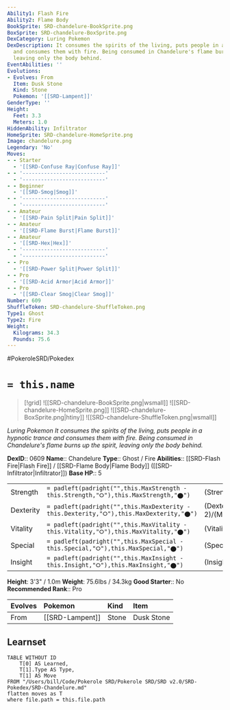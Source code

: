 ```yaml
---
Ability1: Flash Fire
Ability2: Flame Body
BookSprite: SRD-chandelure-BookSprite.png
BoxSprite: SRD-chandelure-BoxSprite.png
DexCategory: Luring Pokemon
DexDescription: It consumes the spirits of the living, puts people in a hypnotic trance
  and consumes them with fire. Being consumed in Chandelure's flame burns up the spirit,
  leaving only the body behind.
EventAbilities: ''
Evolutions:
- Evolves: From
  Item: Dusk Stone
  Kind: Stone
  Pokemon: '[[SRD-Lampent]]'
GenderType: ''
Height:
  Feet: 3.3
  Meters: 1.0
HiddenAbility: Infiltrator
HomeSprite: SRD-chandelure-HomeSprite.png
Image: chandelure.png
Legendary: 'No'
Moves:
- - Starter
  - '[[SRD-Confuse Ray|Confuse Ray]]'
- - '---------------------------'
  - '---------------------------'
- - Beginner
  - '[[SRD-Smog|Smog]]'
- - '---------------------------'
  - '---------------------------'
- - Amateur
  - '[[SRD-Pain Split|Pain Split]]'
- - Amateur
  - '[[SRD-Flame Burst|Flame Burst]]'
- - Amateur
  - '[[SRD-Hex|Hex]]'
- - '---------------------------'
  - '---------------------------'
- - Pro
  - '[[SRD-Power Split|Power Split]]'
- - Pro
  - '[[SRD-Acid Armor|Acid Armor]]'
- - Pro
  - '[[SRD-Clear Smog|Clear Smog]]'
Number: 609
ShuffleToken: SRD-chandelure-ShuffleToken.png
Type1: Ghost
Type2: Fire
Weight:
  Kilograms: 34.3
  Pounds: 75.6
---
```


#PokeroleSRD/Pokedex

# `= this.name`

> [!grid]
> ![[SRD-chandelure-BookSprite.png|wsmall]]
> ![[SRD-chandelure-HomeSprite.png]]
> ![[SRD-chandelure-BoxSprite.png|htiny]]
> ![[SRD-chandelure-ShuffleToken.png|wsmall]]


*Luring Pokemon*
*It consumes the spirits of the living, puts people in a hypnotic trance and consumes them with fire. Being consumed in Chandelure's flame burns up the spirit, leaving only the body behind.*

**DexID**:: 0609
**Name**:: Chandelure
**Type**:: Ghost / Fire
**Abilities**:: [[SRD-Flash Fire|Flash Fire]] / [[SRD-Flame Body|Flame Body]] ([[SRD-Infiltrator|Infiltrator]])
**Base HP**:: 5

|           |                                                                                        |                                          |
| --------- | -------------------------------------------------------------------------------------- | ---------------------------------------- |
| Strength  | `= padleft(padright("",this.MaxStrength - this.Strength,"⭘"),this.MaxStrength,"⬤")`    | (Strength::2)/(MaxStrength::4)   |
| Dexterity | `= padleft(padright("",this.MaxDexterity - this.Dexterity,"⭘"),this.MaxDexterity,"⬤")` | (Dexterity:: 2)/(MaxDexterity::4) |
| Vitality  | `= padleft(padright("",this.MaxVitality - this.Vitality,"⭘"),this.MaxVitality,"⬤")`    | (Vitality::2)/(MaxVitality::5)   |
| Special   | `= padleft(padright("",this.MaxSpecial - this.Special,"⭘"),this.MaxSpecial,"⬤")`       | (Special::4)/(MaxSpecial::8)     |
| Insight   | `= padleft(padright("",this.MaxInsight - this.Insight,"⭘"),this.MaxInsight,"⬤")`       | (Insight::2)/(MaxInsight::5)     |

**Height**: 3'3" / 1.0m
**Weight**: 75.6lbs / 34.3kg
**Good Starter**:: No
**Recommended Rank**:: Pro

| Evolves   | Pokemon         | Kind   | Item       |
|:----------|:----------------|:-------|:-----------|
| From      | [[SRD-Lampent]] | Stone  | Dusk Stone |

## Learnset

```dataview
TABLE WITHOUT ID
    T[0] AS Learned,
    T[1].Type AS Type,
    T[1] AS Move
FROM "/Users/bill/Code/Pokerole SRD/Pokerole SRD/SRD v2.0/SRD-Pokedex/SRD-Chandelure.md"
flatten moves as T
where file.path = this.file.path
```
